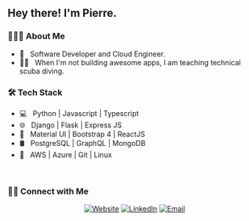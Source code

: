 <h2> Hey there! I'm Pierre.</h2>

<h3> 👨🏻‍💻 About Me </h3>

- 💼 &nbsp; Software Developer and Cloud Engineer.
- 👨‍🚀 &nbsp; When I'm not building awesome apps, I am teaching technical scuba diving.

<h3>🛠 Tech Stack</h3>

- 💻 &nbsp; Python | Javascript | Typescript
- 🌐 &nbsp; Django | Flask | Express JS
- 🔌 &nbsp; Material UI | Bootstrap 4 | ReactJS
- 🛢 &nbsp; PostgreSQL | GraphQL | MongoDB
- 🔧 &nbsp; AWS | Azure | Git | Linux 

<br/>

<h3> 🤝🏻 Connect with Me </h3>

<p align="center">
<a href="https://www.subaquatic-pierre.com/"><img alt="Website" src="https://img.shields.io/badge/:-www.subaquatic--pierre.com-blue?style=flat-square?logoWidth=70&logo=google-chrome"></a>
<a href="https://www.linkedin.com/in/pierre-du-toit-b66193a1/"><img alt="LinkedIn" src="https://img.shields.io/badge/:-Pierre du Toit-blue?style=flat-square&logo=linkedin"></a>
<a href="mailto:subaquatic-pierre@gmail.com"><img alt="Email" src="https://img.shields.io/badge/:-subaquatic--pierre@gmail.com-blue?style=flat-square&logo=gmail"></a>
</p>

